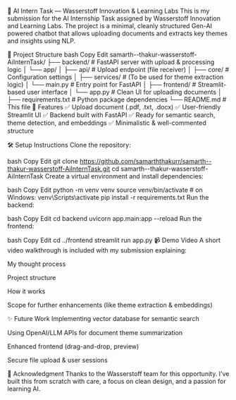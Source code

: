 🚀 AI Intern Task — Wasserstoff Innovation & Learning Labs
This is my submission for the AI Internship Task assigned by Wasserstoff Innovation and Learning Labs. The project is a minimal, cleanly structured Gen-AI powered chatbot that allows uploading documents and extracts key themes and insights using NLP.

📁 Project Structure
bash
Copy
Edit
samarth--thakur-wasserstoff-AiInternTask/
├── backend/          # FastAPI server with upload & processing logic
│   └── app/
│       ├── api/      # Upload endpoint (file receiver)
│       ├── core/     # Configuration settings
│       ├── services/ # (To be used for theme extraction logic)
│       └── main.py   # Entry point for FastAPI
│
├── frontend/         # Streamlit-based user interface
│   └── app.py        # Clean UI for uploading documents
│
├── requirements.txt  # Python package dependencies
└── README.md         # This file
🧠 Features
✅ Upload document (.pdf, .txt, .docx)
✅ User-friendly Streamlit UI
✅ Backend built with FastAPI
✅ Ready for semantic search, theme detection, and embeddings
✅ Minimalistic & well-commented structure

🛠️ Setup Instructions
Clone the repository:

bash
Copy
Edit
git clone https://github.com/samarththakurr/samarth--thakur-wasserstoff-AiInternTask.git
cd samarth--thakur-wasserstoff-AiInternTask
Create a virtual environment and install dependencies:

bash
Copy
Edit
python -m venv venv
source venv/bin/activate  # on Windows: venv\Scripts\activate
pip install -r requirements.txt
Run the backend:

bash
Copy
Edit
cd backend
uvicorn app.main:app --reload
Run the frontend:

bash
Copy
Edit
cd ../frontend
streamlit run app.py
📹 Demo Video
A short video walkthrough is included with my submission explaining:

My thought process

Project structure

How it works

Scope for further enhancements (like theme extraction & embeddings)

✨ Future Work
Implementing vector database for semantic search

Using OpenAI/LLM APIs for document theme summarization

Enhanced frontend (drag-and-drop, preview)

Secure file upload & user sessions

🙏 Acknowledgment
Thanks to the Wasserstoff team for this opportunity. I’ve built this from scratch with care, a focus on clean design, and a passion for learning AI.

